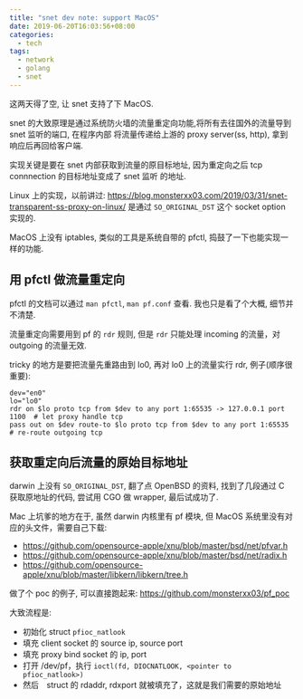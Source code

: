 ```yaml
---
title: "snet dev note: support MacOS"
date: 2019-06-20T16:03:56+08:00
categories:
  - tech
tags:
  - network
  - golang
  - snet
---
```


这两天得了空, 让 snet 支持了下 MacOS.

snet 的大致原理是通过系统防火墙的流量重定向功能,将所有去往国外的流量导到 snet 监听的端口, 在程序内部
将流量传递给上游的 proxy server(ss, http), 拿到响应后再回给客户端.

实现关键是要在 snet 内部获取到流量的原目标地址, 因为重定向之后 tcp connnection 的目标地址变成了 snet 监听
的地址.

Linux 上的实现，以前讲过: https://blog.monsterxx03.com/2019/03/31/snet-transparent-ss-proxy-on-linux/
是通过 `SO_ORIGINAL_DST` 这个 socket option 实现的.

MacOS 上没有 iptables, 类似的工具是系统自带的 pfctl, 捣鼓了一下也能实现一样的功能.

## 用 pfctl 做流量重定向

pfctl 的文档可以通过 `man pfctl`, `man pf.conf` 查看. 我也只是看了个大概, 细节并不清楚.

流量重定向需要用到 pf 的 `rdr` 规则, 但是 `rdr` 只能处理 incoming 的流量，对 outgoing 的流量无效. 

tricky 的地方是要把流量先重路由到 lo0, 再对 lo0 上的流量实行 rdr, 例子(顺序很重要):

    dev="en0"
    lo="lo0"
    rdr on $lo proto tcp from $dev to any port 1:65535 -> 127.0.0.1 port 1100  # let proxy handle tcp 
    pass out on $dev route-to $lo proto tcp from $dev to any port 1:65535  # re-route outgoing tcp

## 获取重定向后流量的原始目标地址

darwin 上没有 `SO_ORIGINAL_DST`, 翻了点 OpenBSD 的资料, 找到了几段通过 C 获取原地址的代码, 尝试用 CGO
做 wrapper, 最后试成功了.

Mac 上坑爹的地方在于, 虽然 darwin 内核里有 pf 模块, 但 MacOS 系统里没有对应的头文件，需要自己下载:

- https://github.com/opensource-apple/xnu/blob/master/bsd/net/pfvar.h
- https://github.com/opensource-apple/xnu/blob/master/bsd/net/radix.h
- https://github.com/opensource-apple/xnu/blob/master/libkern/libkern/tree.h

做了个 poc 的例子, 可以直接跑起来: https://github.com/monsterxx03/pf_poc

大致流程是:

- 初始化 struct `pfioc_natlook` 
- 填充 client socket 的 source ip, source port
- 填充 proxy bind socket 的 ip, port
- 打开 /dev/pf，执行 `ioctl(fd, DIOCNATLOOK, <pointer to pfioc_natlook>)`
- 然后　struct 的 rdaddr, rdxport 就被填充了，这就是我们需要的原始地址
